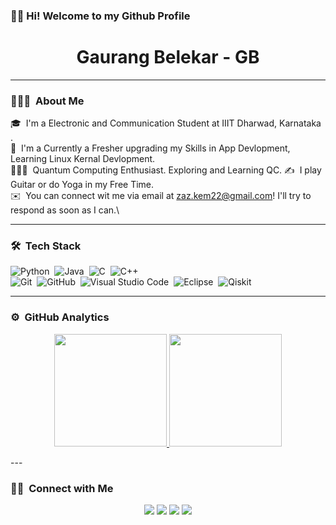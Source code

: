 ### 👋🏼 Hi! Welcome to my Github Profile

<h1 align="center"> Gaurang Belekar - GB</h1>

---

### 👨🏻‍💻 &nbsp;About Me

🎓 &nbsp;I'm a Electronic and Communication Student at IIIT Dharwad, Karnataka .\
🌱 &nbsp;I'm a Currently a Fresher upgrading my Skills in App Devlopment, Learning Linux Kernal Devlopment.\
🧑🏽‍🔬 &nbsp;Quantum Computing Enthusiast. Exploring and Learning QC.
✍️ &nbsp;I play Guitar or do Yoga in my Free Time.\
✉️ &nbsp;You can connect wit me via email at zaz.kem22@gmail.com! I'll try to respond as soon as I can.\

---

### 🛠 &nbsp;Tech Stack

![Python](https://img.shields.io/badge/-Python-05122A?style=flat-the-badge&logo=python)&nbsp;
![Java](https://img.shields.io/badge/-Java-05122A?style=flat-the-badge&logo=Java)&nbsp;
![C](https://img.shields.io/badge/-C-05122A?style=flat-the-badge&logo=C&logoColor=A8B9CC)&nbsp;
![C++](https://img.shields.io/badge/-C++-05122A?style=flat-the-badge&logo=C%&logoColor=00599C)&nbsp;\
![Git](https://img.shields.io/badge/-Git-05122A??style=flat-the-badge&logo=git)&nbsp;
![GitHub](https://img.shields.io/badge/-GitHub-05122A??style=flat-badge&logo=github)&nbsp;
![Visual Studio Code](https://img.shields.io/badge/-Visual%20Studio%20Code-05122A?style=flat-the-badge&logo=visual-studio-code&logoColor=007ACC)&nbsp;
![Eclipse](https://img.shields.io/badge/-Eclipse-05122A?style=flat-the-badge&logo=eclipse-ide&logoColor=2C2255)&nbsp;
![Qiskit](https://img.shields.io/badge/-Qiskit-05122A?style=flat-the-badge&logo=qiskit&logoColor=2C2255)&nbsp;

---

### ⚙️ &nbsp;GitHub Analytics

<p align="center">
<a href="https://github.com/Gaurang-Belekar">
  <img height="180em" src="https://github-readme-stats-eight-theta.vercel.app/api?username=Gaurang-Belekar&show_icons=true&theme=blue-green&include_all_commits=true&count_private=true"/>
  <img height="180em" src="https://github-readme-stats-eight-theta.vercel.app/api/top-langs/?username=Gaurang-Belekar&layout=compact&langs_count=8&theme=blue-green"/>
</a>
</p>
---

### 🤝🏻 &nbsp;Connect with Me

<p align="center">
<a href="https://www.linkedin.com/in/gaurang-belekar-ba27171b7/"><img src="https://img.shields.io/badge/-Gaurang%20Belekar-0077B5?style=flat-square&logo=Linkedin&logoColor=white"/></a>
<a href="mailto:zaz.kem22@gmail.com"><img src="https://img.shields.io/badge/-zaz.kem22@gmail.com-D14836?style=flat-square&logo=Gmail&logoColor=white"/></a>
<a href="https://www.instagram.com/90rakeleb_gnaruag/"><img src="https://img.shields.io/badge/-90Rakeleb_gnaruag-E4405F?style=flat-square&logo=Instagram&logoColor=white"/></a>
<a href="https://www.facebook.com/zaz.kem"><img src="https://img.shields.io/badge/-Gaurang%20Belekar-1877F2?style=flat-square&logo=Facebook&logoColor=white"/></a>
